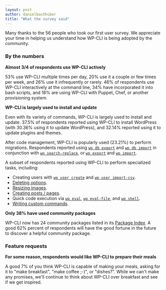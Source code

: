 ```yaml
---
layout: post
author: danielbachhuber
title: "What the survey said"
---
```


Many thanks to the 56 people who took our first user survey. We appreciate your time in helping us understand how WP-CLI is being adopted by the community.

### By the numbers

**Almost 3/4 of respondents use WP-CLI actively**

53% use WP-CLI multiple times per day, 20% use it a couple or few times per week, and 26% use it infrequently or rarely. 46% of respondents use WP-CLI interactively at the command line, 34% have incorporated it into bash scripts, and 18% are using WP-CLI with Puppet, Chef, or another provisioning system.

**WP-CLI is largely used to install and update**

Even with its variety of commands, WP-CLI is largely used to install and update. 37.5% of respondents reported using WP-CLI to install WordPress (with 30.36% using it to update WordPress), and 32.14% reported using it to update plugins and themes.

After code management, WP-CLI is popularly used (23.21%) to perform migrations. Respondents reported using [`wp db export`](http://wp-cli.org/commands/db/export/) and [`wp db import`](http://wp-cli.org/commands/db/import/) in conjunction with [`wp search-replace`](http://wp-cli.org/commands/search-replace/), or [`wp export`](http://wp-cli.org/commands/export/) and [`wp import`](http://wp-cli.org/commands/import/).

A subset of respondents reported using WP-CLI to perform specialized tasks, including:

* Creating users with [`wp user create`](http://wp-cli.org/commands/user/create/) and [`wp user import-csv`](http://wp-cli.org/commands/user/import-csv/).
* [Deleting options](http://wp-cli.org/commands/option/delete/).
* [Resizing images](http://wp-cli.org/commands/media/regenerate/).
* [Creating posts / pages](http://wp-cli.org/commands/post/create/).
* Quick code execution via [`wp eval`](http://wp-cli.org/commands/eval/), [`wp eval-file`](http://wp-cli.org/commands/eval-file/), and [`wp shell`](http://wp-cli.org/commands/shell/).
* [Writing custom commands](https://github.com/wp-cli/wp-cli/wiki/Commands-Cookbook).

**Only 38% have used community packages**

WP-CLI now has 24 community packages listed in its [Package Index](http://wp-cli.org/package-index/). A good 62% percent of respondents will have the good fortune in the future to discover a helpful community package.

### Feature requests

**For some reason, respondents would like WP-CLI to prepare their meals**

A good 7% of you think WP-CLI is capable of making your meals, asking for it to "make breakfast", "make coffee ;-)", or "dishes?". While we can't make any promises, we'll continue to think about WP-CLI over breakfast and see if we get inspired.
